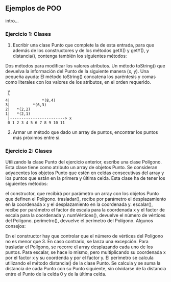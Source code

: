 ## Ejemplos de POO
intro...
### Ejercicio 1: Clases

1) Escribir una clase Punto que complete la de esta entrada, para que además de los constructores y de los métodos getX() 
y getY(), y distancia(), contenga también los siguientes métodos:

Dos métodos para modificar los valores atributos.
Un método toString() que devuelva la información del Punto de la siguiente manera (x, y).
Una pequeña ayuda: El método toString() concatena los paréntesis y comas 
como literales con los valores de los atributos, en el orden requerido.

````
 y
 ^
4|              *(8,4)
3|          *(6,3)
2|   *(2,2)
1|   *(2,1)
 |------------------------> x
 0 1 2 3 4 5 6 7 8 9 10 11
 ```` 


     
2) Armar un método que dado un array de puntos, encontrar los puntos más próximos entre si.


### Ejercicio 2: Clases

Utilizando la clase Punto del ejercicio anterior, escribe una clase Polígono. Esta clase tiene como atributo un array de objetos Punto. Se consideran adyacentes los objetos Punto que estén en celdas consecutivas del array y los puntos que están en la primera y última celda. Esta clase ha de tener los siguientes métodos:

el constructor, que recibirá por parámetro un array con los objetos Punto que definen el Polígono.
trasladar(), recibe por parámetro el desplazamiento en la coordenada x y el desplazamiento en la coordenada y.
escalar(), recibe por parámetro el factor de escala para la coordenada x y el factor de escala para la coordenada y.
numVértices(), devuelve el número de vértices del Polígono.
perímetro(), devuelve el perímetro del Polígono.
Algunos consejos:

En el constructor hay que controlar que el número de vértices del Polígono no es menor que 3. En caso contrario, se lanza una excepción.
Para trasladar el Polígono, se recorre el array desplazando cada uno de los puntos.
Para escalar, se hace lo mismo, pero multiplicando su coordenada x por el factor x y su coordenda y por el factor y.
El perímetro se calcula utilizando el método distancia() de la clase Punto. Se calcula y se suma la distancia de cada Punto con su Punto siguiente, sin olvidarse de la distancia entre el Punto de la celda 0 y de la última celda.